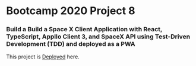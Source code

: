 # Bootcamp 2020 Project 8
### Build a Build a Space X Client Application with React, TypeScript, Appllo Client 3, and SpaceX API using Test-Driven Development (TDD) and deployed as a PWA
This project is [Deployed](https://project-8-space-x-client-application.vercel.app/) here.

